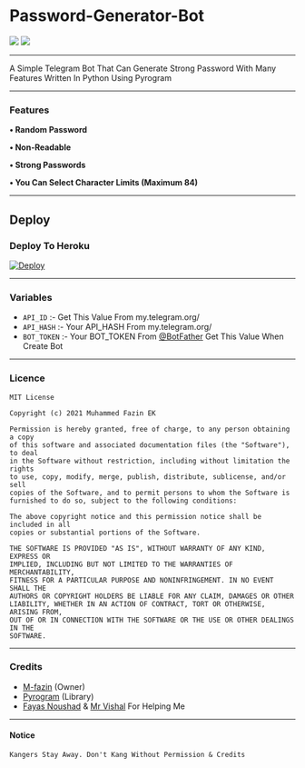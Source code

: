 # Password-Generator-Bot

<a href="https://telegram.dog/EKBOTZ_UPDATE"><img src="https://img.shields.io/badge/Telegram-Channel-blue.svg?logo=telegram"></a>
<a href="https://telegram.dog/ekbotz_support"><img src="https://img.shields.io/badge/Telegram-Group-blue.svg?logo=telegram"></a>


---

A Simple Telegram Bot That Can Generate Strong Password With Many Features Written In Python Using Pyrogram

---
### Features
<b>• Random Password

• Non-Readable

• Strong Passwords

• You Can Select Character Limits (Maximum 84)</b>



---

## Deploy
### Deploy To Heroku
[![Deploy](https://www.herokucdn.com/deploy/button.svg)](https://heroku.com/deploy?template=https://github.com/M-fazin/Password-Generator-Bot)


---


### Variables
- `API_ID` :- Get This Value From my.telegram.org/
- `API_HASH` :- Your API_HASH From my.telegram.org/
- `BOT_TOKEN` :- Your BOT_TOKEN From [@BotFather](https://telegram.me/BotFather) Get This Value When Create Bot

---

### Licence

```
MIT License

Copyright (c) 2021 Muhammed Fazin EK

Permission is hereby granted, free of charge, to any person obtaining a copy
of this software and associated documentation files (the "Software"), to deal
in the Software without restriction, including without limitation the rights
to use, copy, modify, merge, publish, distribute, sublicense, and/or sell
copies of the Software, and to permit persons to whom the Software is
furnished to do so, subject to the following conditions:

The above copyright notice and this permission notice shall be included in all
copies or substantial portions of the Software.

THE SOFTWARE IS PROVIDED "AS IS", WITHOUT WARRANTY OF ANY KIND, EXPRESS OR
IMPLIED, INCLUDING BUT NOT LIMITED TO THE WARRANTIES OF MERCHANTABILITY,
FITNESS FOR A PARTICULAR PURPOSE AND NONINFRINGEMENT. IN NO EVENT SHALL THE
AUTHORS OR COPYRIGHT HOLDERS BE LIABLE FOR ANY CLAIM, DAMAGES OR OTHER
LIABILITY, WHETHER IN AN ACTION OF CONTRACT, TORT OR OTHERWISE, ARISING FROM,
OUT OF OR IN CONNECTION WITH THE SOFTWARE OR THE USE OR OTHER DEALINGS IN THE
SOFTWARE.
```

---

### Credits
- [M-fazin](https://github.com/M-fazin) (Owner)
- [Pyrogram](https://pyrogram.org) (Library)
- [Fayas Noushad](https://github.com/FayasNoushad) & [Mr Vishal](https://github.com/MrVishal2K2) For Helping Me

---
#### Notice
`Kangers Stay Away. Don't Kang Without Permission & Credits`

